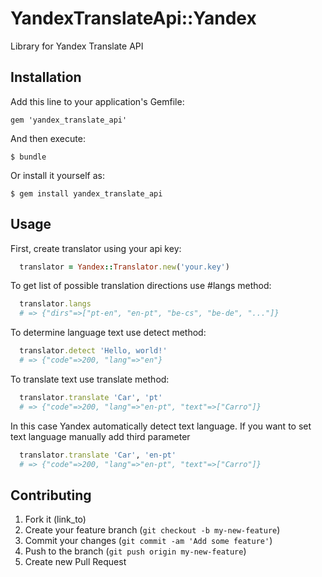 # YandexTranslateApi::Yandex

Library for Yandex Translate API

## Installation

Add this line to your application's Gemfile:

    gem 'yandex_translate_api'

And then execute:

    $ bundle

Or install it yourself as:

    $ gem install yandex_translate_api

## Usage

First, create translator using your api key:

```ruby
  translator = Yandex::Translator.new('your.key')
```

To get list of possible translation directions use #langs method:

```ruby
  translator.langs
  # => {"dirs"=>["pt-en", "en-pt", "be-cs", "be-de", "..."]}

```

To determine language text use detect method:

```ruby
  translator.detect 'Hello, world!'
  # => {"code"=>200, "lang"=>"en"}
```
To translate text use translate method:

```ruby
  translator.translate 'Car', 'pt'
  # => {"code"=>200, "lang"=>"en-pt", "text"=>["Carro"]}
```

In this case Yandex automatically detect text language.
If you want to set text language manually add third parameter

```ruby
  translator.translate 'Car', 'en-pt'
  # => {"code"=>200, "lang"=>"en-pt", "text"=>["Carro"]}

```

## Contributing

1. Fork it (link_to)
2. Create your feature branch (`git checkout -b my-new-feature`)
3. Commit your changes (`git commit -am 'Add some feature'`)
4. Push to the branch (`git push origin my-new-feature`)
5. Create new Pull Request